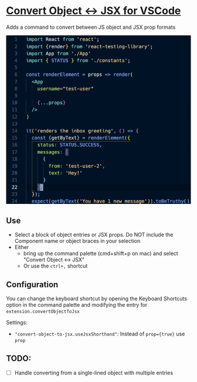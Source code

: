 # [Convert Object <-> JSX for VSCode](https://marketplace.visualstudio.com/items?itemName=zachgawlik.convert-object-to-jsx)

Adds a command to convert between JS object and JSX prop formats

![Demo converting between object and jsx](./demo.gif)

## Use

- Select a block of object entries or JSX props. Do NOT include the Component name or object braces in your selection
- Either
  - bring up the command palette (cmd+shift+p on mac) and select "Convert Object <-> JSX"
  - Or use the `ctrl+,` shortcut

## Configuration

You can change the keyboard shortcut by opening the Keyboard Shortcuts option in the command palette and modifying the entry for `extension.convertObjectToJsx`

Settings:

- `"convert-object-to-jsx.useJsxShorthand"`: Instead of `prop={true}` use `prop`

## TODO:

- [ ] Handle converting from a single-lined object with multiple entries
